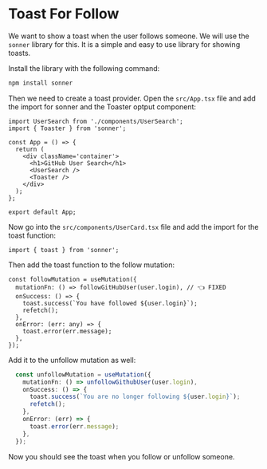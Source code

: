 # Toast For Follow

We want to show a toast when the user follows someone. We will use the `sonner` library for this. It is a simple and easy to use library for showing toasts.

Install the library with the following command:

```bash
npm install sonner
```

Then we need to create a toast provider. Open the `src/App.tsx` file and add the import for sonner and the Toaster optput component:

```tsx
import UserSearch from './components/UserSearch';
import { Toaster } from 'sonner';

const App = () => {
  return (
    <div className='container'>
      <h1>GitHub User Search</h1>
      <UserSearch />
      <Toaster />
    </div>
  );
};

export default App;
```

Now go into the `src/components/UserCard.tsx` file and add the import for the toast function:

```tsx
import { toast } from 'sonner';
```

Then add the toast function to the follow mutation:

```tsx
const followMutation = useMutation({
  mutationFn: () => followGitHubUser(user.login), // 👈 FIXED
  onSuccess: () => {
    toast.success(`You have followed ${user.login}`);
    refetch();
  },
  onError: (err: any) => {
    toast.error(err.message);
  },
});
```

Add it to the unfollow mutation as well:

```ts
  const unfollowMutation = useMutation({
    mutationFn: () => unfollowGithubUser(user.login),
    onSuccess: () => {
      toast.success(`You are no longer following ${user.login}`);
      refetch();
    },
    onError: (err) => {
      toast.error(err.message);
    },
  });
```

Now you should see the toast when you follow or unfollow someone.


